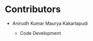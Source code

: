 <h1> Contributors </h1>
<ul><li>Anirudh Kumar Maurya Kakarlapudi</li></ul>
<ul><ul><li>Code Development</li></ul></ul>
